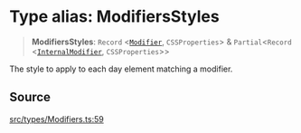 # Type alias: ModifiersStyles

> **ModifiersStyles**: `Record` \<[`Modifier`](Modifier.md), `CSSProperties`\> & `Partial`\<`Record` \<[`InternalModifier`](../enumerations/InternalModifier.md), `CSSProperties`\>\>

The style to apply to each day element matching a modifier.

## Source

[src/types/Modifiers.ts:59](https://github.com/gpbl/react-day-picker/blob/a604fd23887c832117da414a9c63b1b84efb97d9/src/types/Modifiers.ts#L59)
